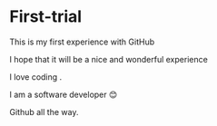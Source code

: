 # First-trial
This is my first experience with GitHub

I hope that it will be a nice and wonderful experience
 
I love coding .

I am a software developer 😊

Github all the way.
